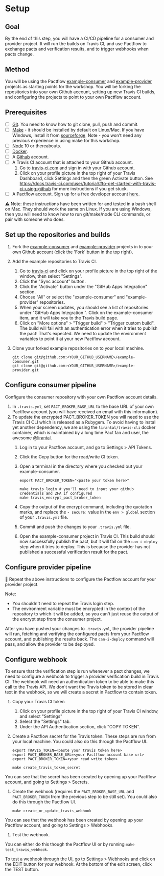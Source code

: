 # Setup

## Goal

By the end of this step, you will have a CI/CD pipeline for a consumer and provider project. It will run the builds on Travis CI, and use Pactflow to exchange pacts and verification results, and to trigger webhooks when pacts change.

## Method

You will be using the Pactflow [example-consumer][example-consumer] and [example-provider][example-provider] projects as starting points for the workshop. You will be forking the repositories into your own Github account, setting up new Travis CI builds, and configuring the projects to point to your own Pactflow account.

## Prerequisites

- [ ] [Git](https://git-scm.com/book/en/v2/Getting-Started-Installing-Git). You need to know how to git clone, pull, push and commit.
- [ ] [Make](https://www.gnu.org/software/make/manual/make.html) - it should be installed by default on Linux/Mac. If you have Windows, install it from [sourceforge](http://gnuwin32.sourceforge.net/packages/make.htm). Note - you won't need any previous experience in using make for this workshop.
- [ ] [Node](https://nodejs.org/) 10 or thereabouts.
- [ ] [Docker](https://www.docker.com/products/docker-desktop).
- [ ] A [Github](http://github.com/) account.
- [ ] A Travis CI account that is attached to your Github account.
    1. Go to [travis-ci.com][travis-ci] and sign in with your Github account.
    1. Click on your profile picture in the top right of your Travis Dashboard, click Settings and then the green Activate button. See https://docs.travis-ci.com/user/tutorial/#to-get-started-with-travis-ci-using-github for more instructions if you get stuck.
- [ ] A Pactflow account. Sign up for a free developer account [here](https://pactflow.io/pricing/).

:warning: Note: these instructions have been written for and tested in a bash shell on Mac. They should work the same on Linux. If you are using Windows, then you will need to know how to run git/make/node CLI commands, or pair with someone who does.

## Set up the repositories and builds

1. Fork the [example-consumer][example-consumer] and [example-provider][example-provider] projects in to your own Github account (click the 'Fork' button in the top right).
1. Add the example repositories to Travis CI.
    1. Go to [travis-ci][travis-ci] and click on your profile picture in the top right of the window, then select "Settings".
    1. Click the "Sync account" button.
    1. Click the "Activate" button under the "GitHub Apps Integration" section.
    1. Choose "All" or select the "example-consumer" and "example-provider" repositories.
    1. When your screen updates, you should see a list of repositories under "GitHub Apps Integration
". Click on the example-consumer item, and it will take you to the Travis build page.
    1. Click on "More options" > "Trigger build" > "Trigger custom build". The build will fail with an authentication error when it tries to publish the pact! That's expected. We need to update the environment variables to point it at your new Pactflow account.
1. Clone your forked example repositories on to your local machine.

    ```
    git clone git@github.com:<YOUR_GITHUB_USERNAME>/example-consumer.git
    git clone git@github.com:<YOUR_GITHUB_USERNAME>/example-provider.git
    ```

## Configure consumer pipeline

Configure the consumer repository with your own Pactflow account details.

1. In `.travis.yml`, set `PACT_BROKER_BASE_URL` to the base URL of your own Pactflow account (you will have received an email with this information).
1. To update the encrypted PACT_BROKER_TOKEN you will need to use the Travis CI CLI which is released as a Rubygem. To avoid having to install yet another dependency, we are using the `lirantal/travis-cli` docker container, which is maintained by a long time Pact fan and user, the awesome [@lirantal](https://github.com/lirantal).
    1. Log in to your Pactflow account, and go to Settings > API Tokens.
    1. Click the Copy button for the read/write CI token.
    1. Open a terminal in the directory where you checked out your example-consumer.

        ```
        export PACT_BROKER_TOKEN="<paste your token here>"

        make travis_login # you'll need to input your github credentials and 2FA if configured
        make travis_encrypt_pact_broker_token
        ```
    1. Copy the output of the encrypt command, including the quotation marks, and replace the `- secure:` value in the `env > global` section of your `.travis.yml` file.
    1. Commit and push the changes to your `.travis.yml` file.
    1. Open the example-consumer project in Travis CI. This build should now successfully publish the pact, but it will fail on the `can-i-deploy` step when it tries to deploy. This is because the provider has not published a successful verification result for the pact.

## Configure provider pipeline

:repeat: Repeat the above instructions to configure the Pactflow account for your provider project.

Note:

* You shouldn't need to repeat the Travis login step.
* The environment variable must be encrypted in the context of the repository to which it will be added, so you can't just reuse the output of the encrypt step from the consumer project.

After you have pushed your changes to `.travis.yml`, the provider pipeline will run, fetching and verifying the configured pacts from your Pactflow account, and publishing the results back. The `can-i-deploy` command will pass, and allow the provider to be deployed.

## Configure webhook

To ensure that the verification step is run whenever a pact changes, we need to configure a webhook to trigger a provider verification build in Travis CI. The webhook will need an authentication token to be able to make this call to the Travis API. We don't want the Travis token to be stored in clear text in the webhook, so we will create a secret in Pactflow to contain token.

1. Copy your Travis CI token
    1. Click on your profile picture in the top right of your Travis CI window, and select "Settings"
    1. Select the "Settings" tab.
    1. Under the API Authentication section, click "COPY TOKEN".

1. Create a Pactflow secret for the Travis token. These steps are run from your local machine. You could also do this through the Pactflow UI.

    ```
    export TRAVIS_TOKEN=<paste your travis token here>
    export PACT_BROKER_BASE_URL=<your Pactflow account base url>
    export PACT_BROKER_TOKEN=<your read write token>

    make create_travis_token_secret
    ```

You can see that the secret has been created by opening up your Pactflow account, and going to Settings > Secrets.

1. Create the webhook (requires the `PACT_BROKER_BASE_URL` and `PACT_BROKER_TOKEN` from the previous step to be still set). You could also do this through the Pactflow UI.

   ```
   make create_or_update_travis_webhook
   ```

You can see that the webhook has been created by opening up your Pactflow account, and going to Settings > Webhooks.

1. Test the webhook.

You can either do this though the Pactflow UI or by running `make test_travis_webhook`.

To test a webhook through the UI, go to Settings > Webhooks and click on the EDIT button for your webhook. At the bottom of the edit screen, click the TEST button.

[example-consumer]: https://github.com/pactflow/example-consumer
[example-provider]: https://github.com/pactflow/example-provider
[travis-ci]: https://travis-ci.com
